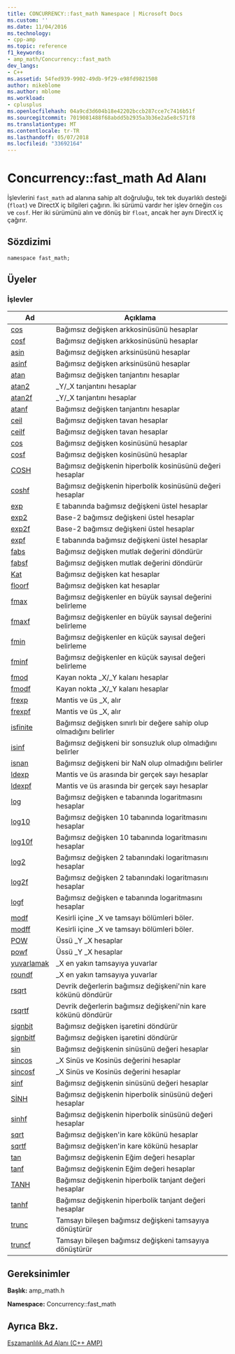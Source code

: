```yaml
---
title: CONCURRENCY::fast_math Namespace | Microsoft Docs
ms.custom: ''
ms.date: 11/04/2016
ms.technology:
- cpp-amp
ms.topic: reference
f1_keywords:
- amp_math/Concurrency::fast_math
dev_langs:
- C++
ms.assetid: 54fed939-9902-49db-9f29-e98fd9821508
author: mikeblome
ms.author: mblome
ms.workload:
- cplusplus
ms.openlocfilehash: 04a9cd3d604b18e42202bccb287cce7c7416b51f
ms.sourcegitcommit: 7019081488f68abdd5b2935a3b36e2a5e8c571f8
ms.translationtype: MT
ms.contentlocale: tr-TR
ms.lasthandoff: 05/07/2018
ms.locfileid: "33692164"
---
```

# <a name="concurrencyfastmath-namespace"></a>Concurrency::fast_math Ad Alanı
İşlevlerini `fast_math` ad alanına sahip alt doğruluğu, tek tek duyarlıklı desteği (`float`) ve DirectX iç bilgileri çağırın. İki sürümü vardır her işlev örneğin `cos` ve `cosf`. Her iki sürümünü alın ve dönüş bir `float`, ancak her aynı DirectX iç çağırır.  
  
## <a name="syntax"></a>Sözdizimi  
  
```  
namespace fast_math;  
```  
  
## <a name="members"></a>Üyeler  
  
### <a name="functions"></a>İşlevler  
  
|Ad|Açıklama|  
|----------|-----------------|  
|[cos](concurrency-fast-math-namespace-functions.md#cos)|Bağımsız değişken arkkosinüsünü hesaplar|  
|[cosf](concurrency-fast-math-namespace-functions.md#cosf)|Bağımsız değişken arkkosinüsünü hesaplar|  
|[asin](concurrency-fast-math-namespace-functions.md#asin)|Bağımsız değişken arksinüsünü hesaplar|  
|[asinf](concurrency-fast-math-namespace-functions.md#asinf)|Bağımsız değişken arksinüsünü hesaplar|  
|[atan](concurrency-fast-math-namespace-functions.md#atan)|Bağımsız değişken tanjantını hesaplar|  
|[atan2](concurrency-fast-math-namespace-functions.md#atan2)|_Y/_X tanjantını hesaplar|  
|[atan2f](concurrency-fast-math-namespace-functions.md#atan2f)|_Y/_X tanjantını hesaplar|  
|[atanf](concurrency-fast-math-namespace-functions.md#atanf)|Bağımsız değişken tanjantını hesaplar|  
|[ceil](concurrency-fast-math-namespace-functions.md#ceil)|Bağımsız değişken tavan hesaplar|  
|[ceilf](concurrency-fast-math-namespace-functions.md#ceilf)|Bağımsız değişken tavan hesaplar|  
|[cos](concurrency-fast-math-namespace-functions.md#cos)|Bağımsız değişken kosinüsünü hesaplar|  
|[cosf](concurrency-fast-math-namespace-functions.md#cosf)|Bağımsız değişken kosinüsünü hesaplar|  
|[COSH](concurrency-fast-math-namespace-functions.md#cosh)|Bağımsız değişkenin hiperbolik kosinüsünü değeri hesaplar|  
|[coshf](concurrency-fast-math-namespace-functions.md#coshf)|Bağımsız değişkenin hiperbolik kosinüsünü değeri hesaplar|  
|[exp](concurrency-fast-math-namespace-functions.md#exp)|E tabanında bağımsız değişkeni üstel hesaplar|  
|[exp2](concurrency-fast-math-namespace-functions.md#exp2)|Base-2 bağımsız değişkeni üstel hesaplar|  
|[exp2f](concurrency-fast-math-namespace-functions.md#exp2f)|Base-2 bağımsız değişkeni üstel hesaplar|  
|[expf](concurrency-fast-math-namespace-functions.md#expf)|E tabanında bağımsız değişkeni üstel hesaplar|  
|[fabs](concurrency-fast-math-namespace-functions.md#fabs)|Bağımsız değişken mutlak değerini döndürür|  
|[fabsf](concurrency-fast-math-namespace-functions.md#fabsf)|Bağımsız değişken mutlak değerini döndürür|  
|[Kat](concurrency-fast-math-namespace-functions.md#floor)|Bağımsız değişken kat hesaplar|  
|[floorf](concurrency-fast-math-namespace-functions.md#floorf)|Bağımsız değişken kat hesaplar|  
|[fmax](concurrency-fast-math-namespace-functions.md#fmax)|Bağımsız değişkenler en büyük sayısal değerini belirleme|  
|[fmaxf](concurrency-fast-math-namespace-functions.md#fmaxf)|Bağımsız değişkenler en büyük sayısal değerini belirleme|  
|[fmin](concurrency-fast-math-namespace-functions.md#fmin)|Bağımsız değişkenler en küçük sayısal değeri belirleme|  
|[fminf](concurrency-fast-math-namespace-functions.md#fminf)|Bağımsız değişkenler en küçük sayısal değeri belirleme|  
|[fmod](concurrency-fast-math-namespace-functions.md#fmod)|Kayan nokta _X/_Y kalanı hesaplar|  
|[fmodf](concurrency-fast-math-namespace-functions.md#fmodf)|Kayan nokta _X/_Y kalanı hesaplar|  
|[frexp](concurrency-fast-math-namespace-functions.md#frexp)|Mantis ve üs _X, alır|  
|[frexpf](concurrency-fast-math-namespace-functions.md#frexpf)|Mantis ve üs _X, alır|  
|[isfinite](concurrency-fast-math-namespace-functions.md#isfinite)|Bağımsız değişken sınırlı bir değere sahip olup olmadığını belirler|  
|[isinf](concurrency-fast-math-namespace-functions.md#isinf)|Bağımsız değişkeni bir sonsuzluk olup olmadığını belirler|  
|[isnan](concurrency-fast-math-namespace-functions.md#isnan)|Bağımsız değişkeni bir NaN olup olmadığını belirler|  
|[ldexp](concurrency-fast-math-namespace-functions.md#ldexp)|Mantis ve üs arasında bir gerçek sayı hesaplar|  
|[ldexpf](concurrency-fast-math-namespace-functions.md#ldexpf)|Mantis ve üs arasında bir gerçek sayı hesaplar|  
|[log](concurrency-fast-math-namespace-functions.md#log)|Bağımsız değişken e tabanında logaritmasını hesaplar|  
|[log10](concurrency-fast-math-namespace-functions.md#log10)|Bağımsız değişken 10 tabanında logaritmasını hesaplar|  
|[log10f](concurrency-fast-math-namespace-functions.md#log10f)|Bağımsız değişken 10 tabanında logaritmasını hesaplar|  
|[log2](concurrency-fast-math-namespace-functions.md#log2)|Bağımsız değişken 2 tabanındaki logaritmasını hesaplar|  
|[log2f](concurrency-fast-math-namespace-functions.md#log2f)|Bağımsız değişken 2 tabanındaki logaritmasını hesaplar|  
|[logf](concurrency-fast-math-namespace-functions.md#logf)|Bağımsız değişken e tabanında logaritmasını hesaplar|  
|[modf](concurrency-fast-math-namespace-functions.md#modf)|Kesirli içine _X ve tamsayı bölümleri böler.|  
|[modff](concurrency-fast-math-namespace-functions.md#modff)|Kesirli içine _X ve tamsayı bölümleri böler.|  
|[POW](concurrency-fast-math-namespace-functions.md#pow)|Üssü _Y _X hesaplar|  
|[powf](concurrency-fast-math-namespace-functions.md#powf)|Üssü _Y _X hesaplar|  
|[yuvarlamak](concurrency-fast-math-namespace-functions.md#round)|_X en yakın tamsayıya yuvarlar|  
|[roundf](concurrency-fast-math-namespace-functions.md#roundf)|_X en yakın tamsayıya yuvarlar|  
|[rsqrt](concurrency-fast-math-namespace-functions.md#rsqrt)|Devrik değerlerin bağımsız değişkeni'nin kare kökünü döndürür|  
|[rsqrtf](concurrency-fast-math-namespace-functions.md#rsqrtf)|Devrik değerlerin bağımsız değişkeni'nin kare kökünü döndürür|  
|[signbit](concurrency-fast-math-namespace-functions.md#signbit)|Bağımsız değişken işaretini döndürür|  
|[signbitf](concurrency-fast-math-namespace-functions.md#signbitf)|Bağımsız değişken işaretini döndürür|  
|[sin](concurrency-fast-math-namespace-functions.md#sin)|Bağımsız değişkenin sinüsünü değeri hesaplar|  
|[sincos](concurrency-fast-math-namespace-functions.md#sincos)|_X Sinüs ve Kosinüs değerini hesaplar|  
|[sincosf](concurrency-fast-math-namespace-functions.md#sincosf)|_X Sinüs ve Kosinüs değerini hesaplar|  
|[sinf](concurrency-fast-math-namespace-functions.md#sinf)|Bağımsız değişkenin sinüsünü değeri hesaplar|  
|[SİNH](concurrency-fast-math-namespace-functions.md#sinh)|Bağımsız değişkenin hiperbolik sinüsünü değeri hesaplar|  
|[sinhf](concurrency-fast-math-namespace-functions.md#sinhf)|Bağımsız değişkenin hiperbolik sinüsünü değeri hesaplar|  
|[sqrt](concurrency-fast-math-namespace-functions.md#sqrt)|Bağımsız değişken'in kare kökünü hesaplar|  
|[sqrtf](concurrency-fast-math-namespace-functions.md#sqrtf)|Bağımsız değişken'in kare kökünü hesaplar|  
|[tan](concurrency-fast-math-namespace-functions.md#tan)|Bağımsız değişkenin Eğim değeri hesaplar|  
|[tanf](concurrency-fast-math-namespace-functions.md#tanf)|Bağımsız değişkenin Eğim değeri hesaplar|  
|[TANH](concurrency-fast-math-namespace-functions.md#tanh)|Bağımsız değişkenin hiperbolik tanjant değeri hesaplar|  
|[tanhf](concurrency-fast-math-namespace-functions.md#tanhf)|Bağımsız değişkenin hiperbolik tanjant değeri hesaplar|  
|[trunc](concurrency-fast-math-namespace-functions.md#trunc)|Tamsayı bileşen bağımsız değişkeni tamsayıya dönüştürür|  
|[truncf](concurrency-fast-math-namespace-functions.md#truncf)|Tamsayı bileşen bağımsız değişkeni tamsayıya dönüştürür|  

## <a name="requirements"></a>Gereksinimler  
 **Başlık:** amp_math.h  
  
 **Namespace:** Concurrency::fast_math  
  
## <a name="see-also"></a>Ayrıca Bkz.  
 [Eşzamanlılık Ad Alanı (C++ AMP)](concurrency-namespace-cpp-amp.md)
